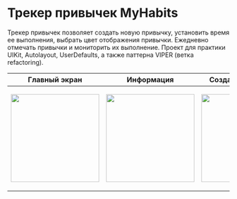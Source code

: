 # Трекер привычек MyHabits

Трекер привычек позволяет создать новую привычку, установить время ее выполнения, выбрать цвет отображения привычки. Ежедневно отмечать привычки и мониторить их выполнение. 
Проект для практики UIKit, Autolayout, UserDefaults, а также паттерна VIPER (ветка refactoring).

| Главный экран  | Информация | Создание привычек | Трекинг
| ----------- | ----------- |  ----------- | ----------- |
| <p align="center"><img width="200" src="https://github.com/yulia-vlkv/MyHabits/assets/82326952/5c38f755-b88f-4208-9471-eb3587fb250c"></p> | <p align="center"><img width="200" src="https://github.com/yulia-vlkv/MyHabits/assets/82326952/122e70c7-4745-4cad-af8f-6fe961d56793"></p> | <p align="center"><img width="200" src="https://github.com/yulia-vlkv/MyHabits/assets/82326952/c7a2b17c-b5fe-4ca3-82dd-a2481a4417bd"></p> | <p align="center"><img width="200" src="https://github.com/yulia-vlkv/MyHabits/assets/82326952/363f86c8-5f68-42fc-99ee-6ee983632b2e"></p>|
